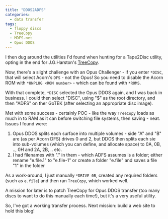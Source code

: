 ```yaml
---
title: "DDOS2ADFS"
categories:
  - data transfer
tags:
  - floppy discs
  - TreeCopy
  - MDFS.net
  - Opus DDOS
---
```


I then dug around the utilities I'd found when hunting for a Tape2Disc utility, opting in the end for J.G.Harston's [TreeCopy](https://mdfs.net/Software/FileTools/).

Now, there's a slight challenge with an Opus Challenger - if you enter `*DISC`, that will select Acorn's `DFS` - not the Opus! So you need to disable the Acorn ROM with `*UNPLUG <ROM number>` - which can be found with `*ROMS`.

With that complete, `*DISC` selected the Opus DDOS again, and I was back in business. I could then select "DISC", using "$" as the root directory, and then "ADFS" on ther GoTEK (after selecting an appropriate disc image).

Met with some success - certainly POC - like the way `TreeCopy` loads as much in to RAM as it can before switching file systems, then saving - neat. Issues I found were:
1. Opus DDOS splits each surface into multiple volumes - side "A" and "B" are (as per Acorn DFS) drives 0 and 2, but DDOS then splits each sie into sub-volumes (which you can define, and allocate space) to 0A, 0B, .., 0H and 2A, 2B, .. etc.
2. I had filenames with "." in them - which ADFS assumes is a folder; either rename "e.file.1" to "e.file-1" or create a folder "e.file" and saves a file "1" in the folder

As a work-around, I just manually `*DRIVE 0B`, created any required folders (such as `e.file`) and then ran `TreeCopy`, which worked well.

A mission for later is to patch TreeCopy for Opus DDOS transfer (too many discs to want to do this manually each time!), but it's a very useful utility.

So, I've got a working transfer process. Next mission: build a web site to hold this blog!